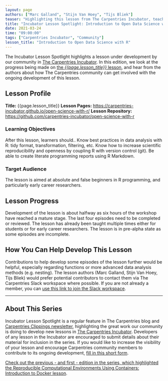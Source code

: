 ```yaml
---
layout: page
authors: ["Marc Galland", "Stijn Van Hoey", "Tijs Bliek"]
teaser: "Highlighting this lesson from The Carpentries Incubator, teaching Open data science skills with R and RStudio."
title: "Incubator Lesson Spotlight: Introduction to Open Data Science with R"
date: 2021-03-24
time: "09:00:00"
tags: ["Carpentries Incubator", "Community"]
lesson_title: "Introduction to Open Data Science with R"
---
```


The Incubator Lesson Spotlight highlights a lesson under development by our community in [The Carpentries Incubator][incubator]. In this edition, we look at the progress being made on [the _{{page.lesson_title}}_ lesson][lesson-pages], and hear from the authors about how The Carpentries community can get involved with the ongoing development of this lesson.

## Lesson Profile

**Title:** {{page.lesson_title}}
**Lesson Pages:** https://carpentries-incubator.github.io/open-science-with-r/
**Lesson Repository:** https://github.com/carpentries-incubator/open-science-with-r

### Learning Objectives
After this lesson, learners should..
Know best practices in data analysis with R: tidy format, transformation, filtering, etc.
Know how to increase scientific reproducibility and openness by coupling R with version control (git).
Be able to create literate programming reports using R Markdown.

### Target Audience

The lesson is aimed at absolute and false beginners in R programming, and particularly early career researchers.

## Lesson Progress

Development of the lesson is about halfway as six hours of the workshop have reached a mature stage. The last four episodes need to be completed or reviewed. The lesson has already been taught multiple times either for students or for early career researchers. The lesson is in pre-alpha state as some episodes are incomplete.

## How You Can Help Develop This Lesson

Contributions to help develop some episodes of the lesson further would be helpful, especially regarding functions or more advanced data analysis methods (e.g. nesting). The lesson authors (Marc Galland, Stijn Van Hoey, Tijs Bliek) would prefer potential contributors to contact them via The Carpentries Slack workspace where possible. If you are not already a member, you can [use this link to join the Slack workspace](https://swc-slack-invite.herokuapp.com/).

------

## About This Series

Incubator Lesson Spotlight is a regular feature in The Carpentries blog and [Carpentries Clippings newsletter][newsletter], highlighting the great work our community is doing to develop new lessons in [The Carpentries Incubator][incubator]. Developers of any lesson in the Incubator are encouraged to submit details about their material for inclusion in the series. If you would like to increase the visibility of your lesson and encourage Carpentries community members to contribute to its ongoing development, [fill in this short form][ils-form].

[Check out the previous - and first - edition in the series, which highlighted the Reproducible Computational Environments Using Containers: Introduction to Docker lesson](https://carpentries.org/blog/2021/02/incubator-spotlight-docker-lesson/).

<!-- link references -->
[ils-form]: https://forms.gle/cCuLATAEomfdFejs9
[incubator]: https://github.com/carpentries-incubator/
[lesson-pages]: https://carpentries-incubator.github.io/open-science-with-r/
[newsletter]: https://carpentries.org/newsletter/
